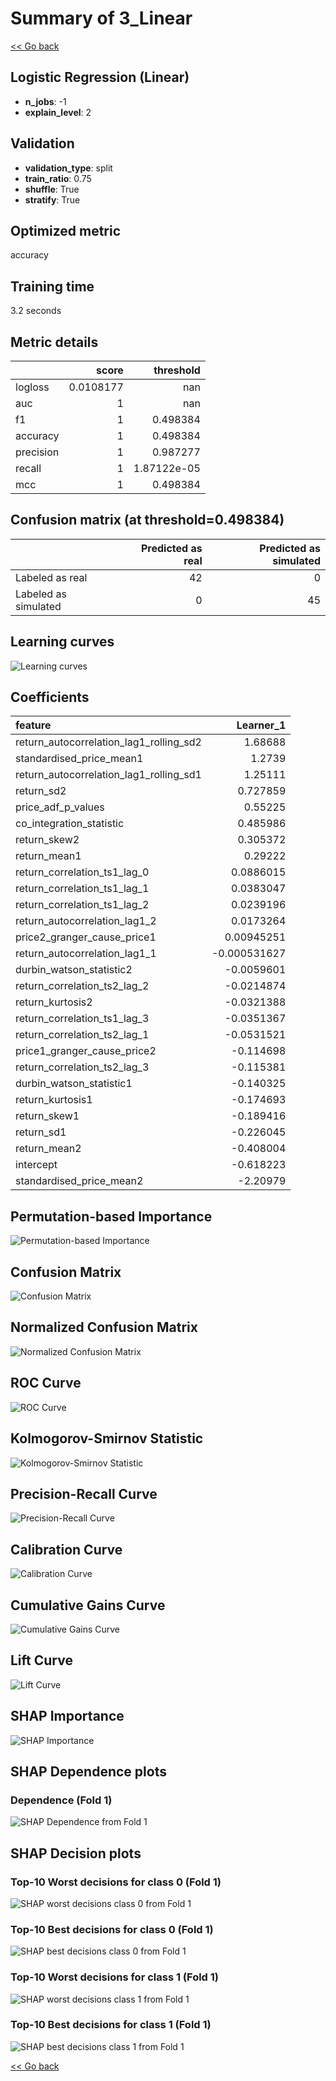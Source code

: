 # Summary of 3_Linear

[<< Go back](../README.md)


## Logistic Regression (Linear)
- **n_jobs**: -1
- **explain_level**: 2

## Validation
 - **validation_type**: split
 - **train_ratio**: 0.75
 - **shuffle**: True
 - **stratify**: True

## Optimized metric
accuracy

## Training time

3.2 seconds

## Metric details
|           |     score |     threshold |
|:----------|----------:|--------------:|
| logloss   | 0.0108177 | nan           |
| auc       | 1         | nan           |
| f1        | 1         |   0.498384    |
| accuracy  | 1         |   0.498384    |
| precision | 1         |   0.987277    |
| recall    | 1         |   1.87122e-05 |
| mcc       | 1         |   0.498384    |


## Confusion matrix (at threshold=0.498384)
|                      |   Predicted as real |   Predicted as simulated |
|:---------------------|--------------------:|-------------------------:|
| Labeled as real      |                  42 |                        0 |
| Labeled as simulated |                   0 |                       45 |

## Learning curves
![Learning curves](learning_curves.png)

## Coefficients
| feature                                 |    Learner_1 |
|:----------------------------------------|-------------:|
| return_autocorrelation_lag1_rolling_sd2 |  1.68688     |
| standardised_price_mean1                |  1.2739      |
| return_autocorrelation_lag1_rolling_sd1 |  1.25111     |
| return_sd2                              |  0.727859    |
| price_adf_p_values                      |  0.55225     |
| co_integration_statistic                |  0.485986    |
| return_skew2                            |  0.305372    |
| return_mean1                            |  0.29222     |
| return_correlation_ts1_lag_0            |  0.0886015   |
| return_correlation_ts1_lag_1            |  0.0383047   |
| return_correlation_ts1_lag_2            |  0.0239196   |
| return_autocorrelation_lag1_2           |  0.0173264   |
| price2_granger_cause_price1             |  0.00945251  |
| return_autocorrelation_lag1_1           | -0.000531627 |
| durbin_watson_statistic2                | -0.0059601   |
| return_correlation_ts2_lag_2            | -0.0214874   |
| return_kurtosis2                        | -0.0321388   |
| return_correlation_ts1_lag_3            | -0.0351367   |
| return_correlation_ts2_lag_1            | -0.0531521   |
| price1_granger_cause_price2             | -0.114698    |
| return_correlation_ts2_lag_3            | -0.115381    |
| durbin_watson_statistic1                | -0.140325    |
| return_kurtosis1                        | -0.174693    |
| return_skew1                            | -0.189416    |
| return_sd1                              | -0.226045    |
| return_mean2                            | -0.408004    |
| intercept                               | -0.618223    |
| standardised_price_mean2                | -2.20979     |


## Permutation-based Importance
![Permutation-based Importance](permutation_importance.png)
## Confusion Matrix

![Confusion Matrix](confusion_matrix.png)


## Normalized Confusion Matrix

![Normalized Confusion Matrix](confusion_matrix_normalized.png)


## ROC Curve

![ROC Curve](roc_curve.png)


## Kolmogorov-Smirnov Statistic

![Kolmogorov-Smirnov Statistic](ks_statistic.png)


## Precision-Recall Curve

![Precision-Recall Curve](precision_recall_curve.png)


## Calibration Curve

![Calibration Curve](calibration_curve_curve.png)


## Cumulative Gains Curve

![Cumulative Gains Curve](cumulative_gains_curve.png)


## Lift Curve

![Lift Curve](lift_curve.png)



## SHAP Importance
![SHAP Importance](shap_importance.png)

## SHAP Dependence plots

### Dependence (Fold 1)
![SHAP Dependence from Fold 1](learner_fold_0_shap_dependence.png)

## SHAP Decision plots

### Top-10 Worst decisions for class 0 (Fold 1)
![SHAP worst decisions class 0 from Fold 1](learner_fold_0_shap_class_0_worst_decisions.png)
### Top-10 Best decisions for class 0 (Fold 1)
![SHAP best decisions class 0 from Fold 1](learner_fold_0_shap_class_0_best_decisions.png)
### Top-10 Worst decisions for class 1 (Fold 1)
![SHAP worst decisions class 1 from Fold 1](learner_fold_0_shap_class_1_worst_decisions.png)
### Top-10 Best decisions for class 1 (Fold 1)
![SHAP best decisions class 1 from Fold 1](learner_fold_0_shap_class_1_best_decisions.png)

[<< Go back](../README.md)
